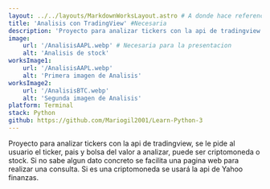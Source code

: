 ```yaml
---
layout: ../../layouts/MarkdownWorksLayout.astro # A donde hace referencia
title: 'Analisis con TradingView' #Necesaria
description: 'Proyecto para analizar tickers con la api de tradingview' # Necesario
image:
    url: '/AnalisisAAPL.webp' # Necesaria para la presentacion
    alt: 'Analisis de stock'
worksImage1:
    url: '/AnalisisAAPL.webp'
    alt: 'Primera imagen de Analisis'
worksImage2:
    url: '/AnalisisBTC.webp'
    alt: 'Segunda imagen de Analisis'
platform: Terminal
stack: Python
github: https://github.com/Mariogil2001/Learn-Python-3
---
```


Proyecto para analizar tickers con la api de tradingview, se le pide al usuario el ticker, pais y bolsa del valor a analizar, puede ser criptomoneda o stock.
Si no sabe algun dato concreto se facilita una pagina web para realizar una consulta. Si es una criptomoneda se usará la api de Yahoo finanzas.
